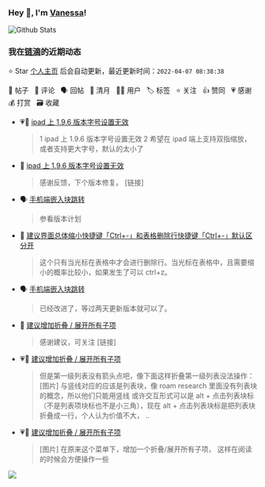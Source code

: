 ### Hey 👋, I'm [Vanessa](http://vanessa.b3log.org/)!

![Github Stats](https://github-readme-stats.vercel.app/api?username=Vanessa219&show_icons=true)

<!--events start -->

### 我在[链滴](https://ld246.com)的近期动态

⭐️ Star [个人主页](https://github.com/Vanessa219/Vanessa219) 后会自动更新，最近更新时间：`2022-04-07 08:38:38`

📝 帖子 &nbsp; 💬 评论 &nbsp; 🗣 回帖 &nbsp; 🌙 清月 &nbsp; 👨‍💻 用户 &nbsp; 🏷️ 标签 &nbsp; ⭐️ 关注 &nbsp; 👍 赞同 &nbsp; 💗 感谢 &nbsp; 💰 打赏 &nbsp; 🗃 收藏

* 💗📝 [ipad 上 1.9.6 版本字号设置无效](https://ld246.com/article/1649067549483)

  > 1 ipad 上 1.9.6 版本字号设置无效 2 希望在 ipad 端上支持双指缩放，或者支持更大字号，默认的太小了
* 💬 [ipad 上 1.9.6 版本字号设置无效](https://ld246.com/article/1649067549483/comment/1649170526380#comments)

  > 感谢反馈，下个版本修复。 [链接]
* 🗣 [手机端嵌入块跳转](https://ld246.com/article/1648909934133/comment/1649087383395#comments)

  > 参看版本计划
* 💬 [建议界面总体缩小快捷键「Ctrl+-」和表格删除行快捷键「Ctrl+-」默认区分开](https://ld246.com/article/1649037723612/comment/1649084294725#comments)

  > 这个只有当光标在表格中才会进行删除行。当光标在表格中，且需要缩小的概率比较小，如果发生了可以 ctrl+z。
* 🗣 [手机端嵌入块跳转](https://ld246.com/article/1648909934133/comment/1649077271711#comments)

  > 已经改进了，等过两天更新版本就可以了。
* 💬 [建议增加折叠 / 展开所有子项](https://ld246.com/article/1648886730560/comment/1649075734705#comments)

  > 感谢建议，可关注 [链接]
* 💗💬 [建议增加折叠 / 展开所有子项](https://ld246.com/article/1648886730560/comment/1648963844759#comments)

  > 但是第一级列表没有箭头点吧，像下面这样折叠第一级列表没法操作： [图片] 与竖线对应的应该是列表块，像 roam research 里面没有列表块的概念，所以他们只能用竖线 或许交互形式可以是 alt + 点击列表块标（不是列表项块标也不是小三角），现在 alt + 点击列表块标是把列表块折叠成一行，个人认为价值不大， ..
* 💗📝 [建议增加折叠 / 展开所有子项](https://ld246.com/article/1648886730560)

  > [图片] 在原来这个菜单下，增加一个折叠/展开所有子项， 这样在阅读的时候会方便操作一些


<!--events end -->

<a title="Hits" target="_blank" href="https://github.com/Vanessa219/Vanessa219"><img src="https://hits.b3log.org/Vanessa219/Vanessa219.svg"></a>
